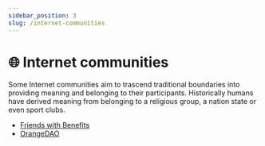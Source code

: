 ```yaml
---
sidebar_position: 3
slug: /internet-communities
---
```


# 🌐 Internet communities

Some Internet communities aim to trascend traditional boundaries into providing meaning and belonging to their participants. Historically humans have derived meaning from belonging to a religious group, a nation state or even sport clubs.

- [Friends with Benefits](https://www.fwb.help)
- [OrangeDAO](https://orangedao.xyz)
